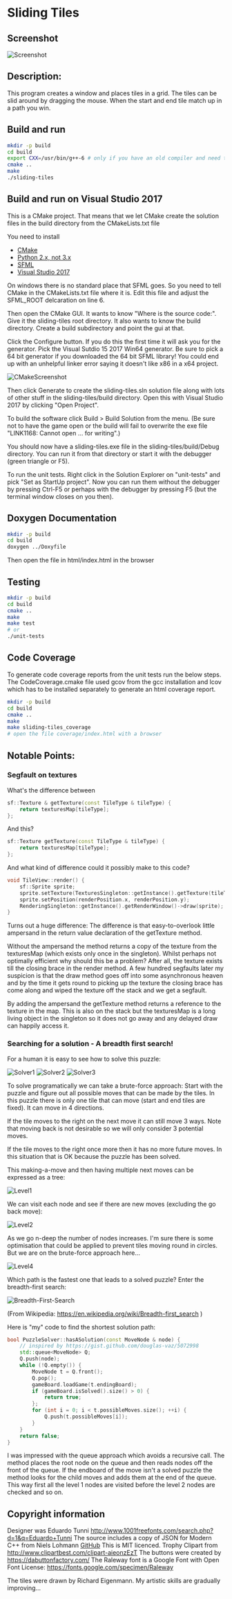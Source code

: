 # Sliding Tiles

## Screenshot
![Screenshot](http://opentechschool-zurich.github.io/cpp-co-learning/topics/games/monkey-keg/Richard/sliding-tiles/doc/Screenshot.png)

## Description:
This program creates a window and places tiles in a grid.
The tiles can be slid around by dragging the mouse.
When the start and end tile match up in a path you win.


## Build and run
```bash
mkdir -p build
cd build
export CXX=/usr/bin/g++-6 # only if you have an old compiler and need to override the default to a modern one
cmake ..
make
./sliding-tiles
```

## Build and run on Visual Studio 2017
This is a CMake project. That means that we let CMake create the solution files in the build directory from the CMakeLists.txt file

You need to install
* [CMake](https://cmake.org/download)
* [Python 2.x, not 3.x](https://www.python.org/downloads/release)
* [SFML](https://www.sfml-dev.org/download.php)
* [Visual Studio 2017](https://www.visualstudio.com/downloads)

On windows there is no standard place that SFML goes. So you need to tell CMake in the CMakeLists.txt file where it is. Edit this file and adjust the SFML_ROOT delcaration on line 6.

Then open the CMake GUI. It wants to know "Where is the source code:". Give it the sliding-tiles root directory.
It also wants to know the build directory. Create a build subdirectory and point the gui at that.

Click the Configure button. If you do this the first time it will ask you for the generator. Pick the Visual Sutdio 15 2017 Win64 generator. Be sure to pick a 64 bit generator if you downloaded the 64 bit SFML library! You could end up with an unhelpful linker error saying it doesn't like x86 in a x64 project.

![CMakeScreenshot](http://opentechschool-zurich.github.io/cpp-co-learning/topics/games/monkey-keg/Richard/sliding-tiles/doc/cmake.png)

Then click Generate to create the sliding-tiles.sln solution file along with lots of other stuff in the sliding-tiles/build directory. Open this with Visual Studio 2017 by clicking "Open Project".

To build the software click Build > Build Solution from the menu. (Be sure not to have the game open or the build will fail to overwrite the exe file "LINK1168: Cannot open ... for writing".)

You should now have a sliding-tiles.exe file in the sliding-tiles/build/Debug directory. You can run it from that directory or start it with the debugger (green triangle or F5).

To run the unit tests. Right click in the Solution Explorer on "unit-tests" and pick "Set as StartUp project". Now you can run them without the debugger by pressing Ctrl-F5 or perhaps with the debugger by pressing F5 (but the terminal window closes on you then).

## Doxygen Documentation
```bash
mkdir -p build
cd build
doxygen ../Doxyfile
```

Then open the file in html/index.html in the browser


## Testing
```bash
mkdir -p build
cd build
cmake ..
make
make test
# or
./unit-tests
```

## Code Coverage
To generate code coverage reports from the unit tests run the below steps.
The CodeCoverage.cmake file used gcov from the gcc installation and lcov
which has to be installed separately to generate an html coverage report.

```bash
mkdir -p build
cd build
cmake ..
make
make sliding-tiles_coverage
# open the file coverage/index.html with a browser
```
## Notable Points:

### Segfault on textures
What's the difference between

```c++
sf::Texture & getTexture(const TileType & tileType) {
    return texturesMap[tileType];
};
```

And this?
```c++
sf::Texture getTexture(const TileType & tileType) {
    return texturesMap[tileType];
};
```

And what kind of difference could it possibly make to this code?
```c++
void TileView::render() {
    sf::Sprite sprite;
    sprite.setTexture(TexturesSingleton::getInstance().getTexture(tileType));
    sprite.setPosition(renderPosition.x, renderPosition.y);
    RenderingSingleton::getInstance().getRenderWindow()->draw(sprite);
}
```

Turns out a huge difference: The difference is that easy-to-overlook little
ampersand in the return value declaration of the getTexture method.

Without the
ampersand the method returns a copy of the texture from the texturesMap (which
exists only once in the singleton). Whilst perhaps not optimally efficient
why should this be a problem? After all, the texture exists till the closing
brace in the render method. A few hundred segfaults later my suspicion is that
the draw method goes off into some asynchronous heaven and by the time it gets
round to picking up the texture the closing brace has come along and wiped the
texture off the stack and we get a segfault.

By adding the ampersand the getTexture method returns a reference to the texture
in the map. This is also on the stack but the texturesMap is a long living object
in the singleton so it does not go away and any delayed draw can happily access
it.


### Searching for a solution - A breadth first search!

For a human it is easy to see how to solve this puzzle:

![Solver1](http://opentechschool-zurich.github.io/cpp-co-learning/topics/games/monkey-keg/Richard/sliding-tiles/doc/solver1.png)
![Solver2](http://opentechschool-zurich.github.io/cpp-co-learning/topics/games/monkey-keg/Richard/sliding-tiles/doc/solver2.png)
![Solver3](http://opentechschool-zurich.github.io/cpp-co-learning/topics/games/monkey-keg/Richard/sliding-tiles/doc/solver3.png)

To solve programatically we can take a brute-force approach: Start with the puzzle
and figure out all possible moves that can be made by the tiles. In this puzzle
there is only one tile that can move (start and end tiles are fixed). It can
move in 4 directions.

If the tile moves to the right on the next move it can still move 3 ways. Note that
moving back is not desirable so we will only consider 3 potential moves.

If the tile moves to the right once more then it has no more future moves. In this
situation that is OK because the puzzle has been solved.

This making-a-move and then having multiple next moves can be expressed as a tree:

![Level1](http://opentechschool-zurich.github.io/cpp-co-learning/topics/games/monkey-keg/Richard/sliding-tiles/doc/Level1.png)

We can visit each node and see if there are new moves (excluding the go back move):

![Level2](http://opentechschool-zurich.github.io/cpp-co-learning/topics/games/monkey-keg/Richard/sliding-tiles/doc/Level2.png)

As we go n-deep the number of nodes increases. I'm sure there is some optimisation
that could be applied to prevent tiles moving round in circles. But we are on the
brute-force approach here...

![Level4](http://opentechschool-zurich.github.io/cpp-co-learning/topics/games/monkey-keg/Richard/sliding-tiles/doc/Level4.png)

Which path is the fastest one that leads to a solved puzzle? Enter the breadth-first
search:

![Breadth-First-Search](https://upload.wikimedia.org/wikipedia/commons/5/5d/Breadth-First-Search-Algorithm.gif)

(From Wikipedia: https://en.wikipedia.org/wiki/Breadth-first_search )

Here is "my" code to find the shortest solution path:
```c++
bool PuzzleSolver::hasASolution(const MoveNode & node) {
    // inspired by https://gist.github.com/douglas-vaz/5072998
    std::queue<MoveNode> Q;
    Q.push(node);
    while (!Q.empty()) {
        MoveNode t = Q.front();
        Q.pop();
        gameBoard.loadGame(t.endingBoard);
        if (gameBoard.isSolved().size() > 0) {
            return true;
        };
        for (int i = 0; i < t.possibleMoves.size(); ++i) {
            Q.push(t.possibleMoves[i]);
        }
    }
    return false;
}
```

I was impressed with the queue approach which avoids a recursive call. The method
places the root node on the queue and then reads nodes off the front of the queue.
If the endboard of the move isn't a solved puzzle the method looks for the
child moves and adds them at the end of the queue. This way first all the level 1
nodes are visited before the level 2 nodes are checked and so on.


## Copyright information
Designer was Eduardo Tunni http://www.1001freefonts.com/search.php?d=1&q=Eduardo+Tunni
The source includes a copy of JSON for Modern C++ from Niels Lohmann [GitHub](https://github.com/nlohmann/json) This is MIT licenced.
Trophy Clipart from http://www.clipartbest.com/clipart-aieonzEzT
The buttons were created by https://dabuttonfactory.com/
The Raleway font is a Google Font with Open Font License: https://fonts.google.com/specimen/Raleway

The tiles were drawn by Richard Eigenmann. My artistic skills are gradually improving...